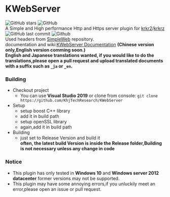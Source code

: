 # KWebServer  
![GitHub stars](https://img.shields.io/github/stars/khjtechresearch/kwebserver?style=plastic)
![GitHub](https://img.shields.io/github/license/khjtechresearch/KWebServer)  
A Simple and High performance Http and Https server plugin for [krkr2](https://github.com/krkrz/krkrz)/[krkrz](https://github.com/krkrz/krkrz)  
![GitHub last commit](https://img.shields.io/github/last-commit/khjtechresearch/kwebserver)
![Github](https://img.shields.io/github/downloads-pre/KhjTechResearch/KWebServer/latest/total)  
Used headers from [SimpleWeb](https://github.com/eidheim/Simple-Web-Server) repository.  
documentation and wiki:[KWebServer Documentation](https://khjtechresearch.github.io/KWebServer/)
**(Chinese version only,English version comming soon.)**  
**English and Japanese translations wanted, if you would like to do the translations,please open a pull request and upload translated documents with a suffix such as `_ja` or `_en`.**
### Building
* Checkout project
  * You can use **Visual Studio 2019** or clone from console:
  `git clone https://github.com/KhjTechResearch/KWebServer`
* Setup
  * setup boost C++ library
  * add it in build path
  * setup openSSL library
  * again,add it in build path
* Building
  * just set to Release Version and build it  
**often, the latest build Version is inside the Release folder,Building is not necessary unless any change in code**  
### Notice
* This plugin has only tested in __Windows 10__ and __Windows server 2012 datacenter__ former versions may not be supported.  
* This plugin may have some annoying errors,if you unluckily meet an error,please open an issue or pull request.

